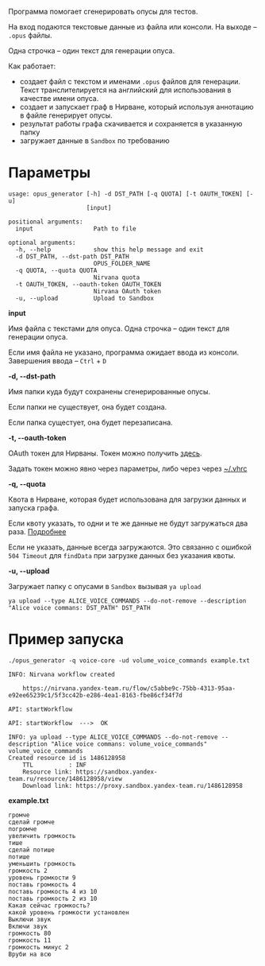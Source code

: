 Программа помогает сгенерировать опусы для тестов. 

На вход подаются текстовые данные из файла или консоли. На выходе – `.opus` файлы.

Одна строчка – один текст для генерации опуса.

Как работает:
- создает файл с текстом и именами `.opus` файлов для генерации.
Текст транслителируется на английский для использования в качестве имени опуса.
- создает и запускает граф в Нирване, который используя аннотацию в файле генерирует опусы.
- результат работы графа скачивается и сохраняется в указанную папку
- загружает данные в `Sandbox` по требованию


# Параметры

```
usage: opus_generator [-h] -d DST_PATH [-q QUOTA] [-t OAUTH_TOKEN] [-u]
                      [input]

positional arguments:
  input                 Path to file

optional arguments:
  -h, --help            show this help message and exit
  -d DST_PATH, --dst-path DST_PATH
                        OPUS_FOLDER_NAME
  -q QUOTA, --quota QUOTA
                        Nirvana quota
  -t OAUTH_TOKEN, --oauth-token OAUTH_TOKEN
                        Nirvana OAuth token
  -u, --upload          Upload to Sandbox
```


**input**

Имя файла с текстами для опуса. Одна строчка – один текст для генерации опуса.

Если имя файла не указано, программа ожидает ввода из консоли. Завершения ввода – `Ctrl` + `D` 


**-d, --dst-path**

Имя папки куда будут сохранены сгенерированные опусы.

Если папки не существует, она будет создана.

Если папка сущестует, она будет перезаписана.


**-t, --oauth-token**

OAuth токен для Нирваны. Токен можно получить [здесь](https://oauth.yandex-team.ru/authorize?response_type=token&client_id=637ca17604cb4dfa90b262952c00b1e9).

Задать токен можно явно через параметры, либо через через [~/.vhrc](https://a.yandex-team.ru/arc/trunk/arcadia/nirvana/valhalla/docs/reference/run_kwargs.md#oauth_token)


**-q, --quota**

Квота в Нирване, которая будет использована для загрузки данных и запуска графа.

Если квоту указать, то одни и те же данные не будут загружаться два раза.
[Подробнее](https://a.yandex-team.ru/arc/trunk/arcadia/nirvana/valhalla/docs/reference/data_from_str.md)

Если не указать, данные всегда загружаются.
Это связанно с ошибкой `504 Timeout` для `findData` при загрузке данных без указания квоты.


**-u, --upload**

Загружает папку с опусами в `Sandbox` вызывая `ya upload`
```
ya upload --type ALICE_VOICE_COMMANDS --do-not-remove --description "Alice voice commans: DST_PATH" DST_PATH
```


# Пример запуска

```
./opus_generator -q voice-core -ud volume_voice_commands example.txt
```
```
INFO: Nirvana workflow created

    https://nirvana.yandex-team.ru/flow/c5abbe9c-75bb-4313-95aa-e92ee65239c1/5f3cc42b-e286-4ea1-8163-fbe86cf34f7d

API: startWorkflow

API: startWorkflow  --->  OK

INFO: ya upload --type ALICE_VOICE_COMMANDS --do-not-remove --description "Alice voice commans: volume_voice_commands" volume_voice_commands
Created resource id is 1486128958
	TTL          : INF
	Resource link: https://sandbox.yandex-team.ru/resource/1486128958/view
	Download link: https://proxy.sandbox.yandex-team.ru/1486128958
```

**example.txt**
```
громче
сделай громче
погромче
увеличить громкость
тише
сделай потише
потише
уменьшить громкость
громкость 2
уровень громкости 9
поставь громкость 4
поставь громкость 4 из 10
поставь громкость 2 из 10
Какая сейчас громкость?
какой уровень громкости установлен
Выключи звук
Включи звук
громкость 80
громкость 11
громкость минус 2
Вруби на всю
```